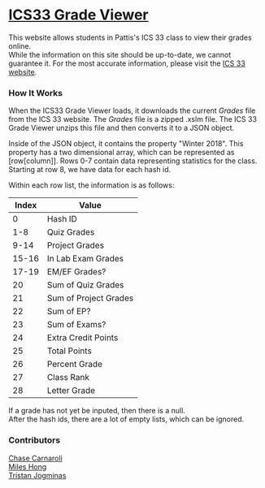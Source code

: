# [ICS33 Grade Viewer](https://chasec99.github.io/ICS33-Grade-Viewer/)
This website allows students in Pattis's ICS 33 class to view their grades online.  
While the information on this site should be up-to-date, we cannot guarantee it.
For the most accurate information, please visit the [ICS 33 website](https://www.ics.uci.edu/~pattis/ICS-33/).

### How It Works
When the ICS33 Grade Viewer loads, it downloads the current *Grades* file from the ICS 33 website.
The *Grades* file is a zipped .xslm file.
The ICS 33 Grade Viewer unzips this file and then converts it to a JSON object.

Inside of the JSON object, it contains the property "Winter 2018".
This property has a two dimensional array, which can be represented as [row[column]].
Rows 0-7 contain data representing statistics for the class.
Starting at row 8, we have data for each hash id.

Within each row list, the information is as follows:

| Index | Value                 |
| ----- | --------------------- |
| 0     | Hash ID               |
| 1-8   | Quiz Grades           |
| 9-14  | Project Grades        |
| 15-16 | In Lab Exam Grades    |
| 17-19 | EM/EF Grades?         |
| 20    | Sum of Quiz Grades    |
| 21    | Sum of Project Grades |
| 22    | Sum of EP?            |
| 23    | Sum of Exams?         |
| 24    | Extra Credit Points   |
| 25    | Total Points          |
| 26    | Percent Grade         |
| 27    | Class Rank            |
| 28    | Letter Grade          |

If a grade has not yet be inputed, then there is a null.  
After the hash ids, there are a lot of empty lists, which can be ignored.

### Contributors
[Chase Carnaroli](https://www.linkedin.com/in/chase-carnaroli-5ba365141/)  
[Miles Hong](https://github.com/wontonlegend)  
[Tristan Jogminas](https://www.linkedin.com/in/tristan-jogminas/)  
